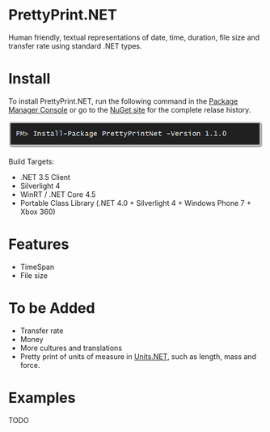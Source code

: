 PrettyPrint.NET
==============

Human friendly, textual representations of date, time, duration, file size and transfer rate using standard .NET types.

Install
=======
To install PrettyPrint.NET, run the following command in the [Package Manager Console](http://docs.nuget.org/docs/start-here/using-the-package-manager-console) or go to the [NuGet site](https://www.nuget.org/packages/PrettyPrintNet/) for the complete relase history.

![Install-Package PrettyPrintNet](Docs/Images/install_package_prettyprintnet.png "Install-Package PrettyPrintNet")

Build Targets:
* .NET 3.5 Client
* Silverlight 4
* WinRT / .NET Core 4.5
* Portable Class Library (.NET 4.0 + Silverlight 4 + Windows Phone 7 + Xbox 360)

Features
========
* TimeSpan 
* File size
 
To be Added
===========
* Transfer rate
* Money
* More cultures and translations
* Pretty print of units of measure in [Units.NET](https://www.nuget.org/packages/UnitsNet/), such as length, mass and force.

Examples
========
TODO
